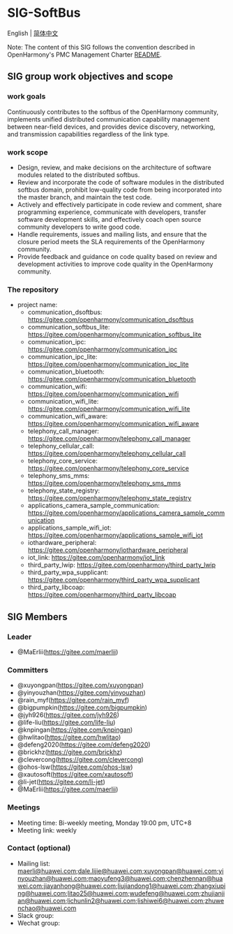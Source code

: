 # SIG-SoftBus
English | [简体中文](./sig_softbus_cn.md)

Note: The content of this SIG follows the convention described in OpenHarmony's PMC Management Charter [README](/zh/pmc.md).

## SIG group work objectives and scope

### work goals

Continuously contributes to the softbus of the OpenHarmony community, implements unified distributed communication capability management between near-field devices, and provides device discovery, networking, and transmission capabilities regardless of the link type. 

### work scope
- Design, review, and make decisions on the architecture of software modules related to the distributed softbus. 
- Review and incorporate the code of software modules in the distributed softbus domain, prohibit low-quality code from being incorporated into the master branch, and maintain the test code. 
- Actively and effectively participate in code review and comment, share programming experience, communicate with developers, transfer software development skills, and effectively coach open source community developers to write good code. 
- Handle requirements, issues and mailing lists, and ensure that the closure period meets the SLA requirements of the OpenHarmony community. 
- Provide feedback and guidance on code quality based on review and development activities to improve code quality in the OpenHarmony community. 

### The repository 
- project name:
  - communication_dsoftbus: https://gitee.com/openharmony/communication_dsoftbus
  - communication_softbus_lite: https://gitee.com/openharmony/communication_softbus_lite
  - communication_ipc: https://gitee.com/openharmony/communication_ipc
  - communication_ipc_lite: https://gitee.com/openharmony/communication_ipc_lite
  - communication_bluetooth: https://gitee.com/openharmony/communication_bluetooth
  - communication_wifi: https://gitee.com/openharmony/communication_wifi
  - communication_wifi_lite: https://gitee.com/openharmony/communication_wifi_lite
  - communication_wifi_aware: https://gitee.com/openharmony/communication_wifi_aware
  - telephony_call_manager: https://gitee.com/openharmony/telephony_call_manager
  - telephony_cellular_call: https://gitee.com/openharmony/telephony_cellular_call
  - telephony_core_service: https://gitee.com/openharmony/telephony_core_service
  - telephony_sms_mms: https://gitee.com/openharmony/telephony_sms_mms
  - telephony_state_registry: https://gitee.com/openharmony/telephony_state_registry
  - applications_camera_sample_communication: https://gitee.com/openharmony/applications_camera_sample_communication
  - applications_sample_wifi_iot: https://gitee.com/openharmony/applications_sample_wifi_iot
  - iothardware_peripheral: https://gitee.com/openharmony/iothardware_peripheral
  - iot_link: https://gitee.com/openharmony/iot_link
  - third_party_lwip: https://gitee.com/openharmony/third_party_lwip
  - third_party_wpa_supplicant: https://gitee.com/openharmony/third_party_wpa_supplicant
  - third_party_libcoap: https://gitee.com/openharmony/third_party_libcoap


## SIG Members

### Leader
- @MaErlii(https://gitee.com/maerlii)

### Committers
- @xuyongpan(https://gitee.com/xuyongpan)
- @yinyouzhan(https://gitee.com/yinyouzhan)
- @rain_myf(https://gitee.com/rain_myf)
- @bigpumpkin(https://gitee.com/bigpumpkin)
- @jyh926(https://gitee.com/jyh926)
- @life-liu(https://gitee.com/life-liu)
- @knpingan(https://gitee.com/knpingan)
- @hwlitao(https://gitee.com/hwlitao)
- @defeng2020(https://gitee.com/defeng2020)
- @brickhz(https://gitee.com/brickhz)
- @clevercong(https://gitee.com/clevercong)
- @ohos-lsw(https://gitee.com/ohos-lsw)
- @xautosoft(https://gitee.com/xautosoft)
- @li-jet(https://gitee.com/li-jet)
- @MaErlii(https://gitee.com/maerlii)

 ### Meetings
 - Meeting time: Bi-weekly meeting, Monday 19:00 pm, UTC+8 
 - Meeting link: weekly

### Contact (optional)

- Mailing list: maerli@huawei.com;dale.lijie@huawei.com;xuyongpan@huawei.com;yinyouzhan@huawei.com;maoyufeng3@huawei.com;chenzhennan@huawei.com;jiayanhong@huawei.com;liujiandong1@huawei.com;zhangxiuping@huawei.com;litao25@huawei.com;wudefeng@huawei.com;zhujianjian@huawei.com;lichunlin2@huawei.com;lishiwei6@huawei.com;zhuwenchao@huawei.com
- Slack group:
- Wechat group:
